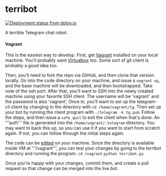 terribot 
========
[![Deployment status from dploy.io](https://dotjustin.dploy.io/badge/23779029942745/15143.png)](http://dploy.io)

A terrible Telegram chat robot.

#### Vagrant
This is the easiest way to develop. First, get [Vagrant](https://www.vagrantup.com/) installed on your local machine. You'll probably want [Virtualbox](https://www.virtualbox.org/) too. Some sort of git client is probably a good idea too.

Then, you'll need to fork the repo via GitHub, and then clone that version locally.
Go into the code directory on your machine, and issue a ```vagrant up```, and the base machine will be downloaded, and then bootstrapped. Take note of the ssh port.
After that, you'll want to SSH into the newly created machine using your favorite SSH client. The username will be 'vagrant' and the password is also 'vagrant'.
Once in, you'll want to set up the telegram-cli client by changing to the directory with ```cd /home/vagrant/tg```.
Then set up your bot by running the client program with ```./telegram -k tg.pub```. Follow the steps, and then issue a ```safe_quit``` to exit the client when that's done.
An '''auth''' file is generated into the ```/home/vagrant/.telegram``` directory. You may want to back this up, so you can use it if you want to start from scratch again. If not, you can follow through the initial steps again.

The code can be [edited](https://atom.io/) on your machine.
Since the directory is available inside VM at '''/vagrant''', you can test your changes by going to the terribot directory and running the program.
```cd /vagrant```
```python terribot.py```

Once you're happy with your changes, commit them, and create a pull request so that change can be merged into the live bot.
